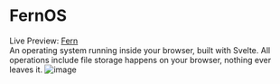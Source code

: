 # FernOS
Live Preview: [Fern](https://fern.mtt.one)    
An operating system running inside your browser, built with Svelte. 
All operations include file storage happens on your browser, nothing ever leaves it. 
![image](https://github.com/mrtechtroid/FernOS/assets/64828294/828c94b3-c57f-47f3-b4f6-f8de3bd5e093)

